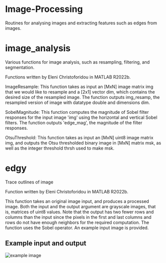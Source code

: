 # Image-Processing
Routines for analysing images and extracting features such as edges from images.

# image_analysis
Various functions for image analysis, such as resampling, filtering, and segmentation.

Functions written by Eleni Christoforidou in MATLAB R2022b.

ImageResample: This function takes as input an [MxN] image matrix img that we would like to resample and a [2x1] vector dim, which contains the desired size of the resampled image. The function outputs img_resamp, the resampled version of image with datatype double and dimensions dim.

SobelMagnitude: This function computes the magnitude of Sobel filter responses for the input image 'img' using the horizontal and vertical Sobel filters. The function outputs 'edge_mag', the magnitude of the filter responses.

OtsuThreshold: This function takes as input an [MxN] uint8 image matrix img, and outputs the Otsu thresholded binary image in  [MxN] matrix msk, as well as the integer threshold thrsh used to make msk.

# edgy
Trace outlines of image

Function written by Eleni Christoforidou in MATLAB R2022b.

This function takes an original image input, and produces a processed image. Both the input and the output argument are grayscale images, that is, matrices of uint8 values. Note that the output has two fewer rows and columns than the input since the pixels in the first and last columns and rows do not have enough neighbors for the required computation. The function uses the Sobel operator. An example input image is provided.

## Example input and output

![example image](https://github.com/eleni-chr/Image-Processing/master/example.png)
